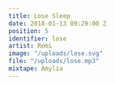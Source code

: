 ```yaml
---
title: Lose Sleep
date: 2018-01-13 09:29:00 Z
position: 5
identifier: lose
artist: Remi
image: "/uploads/lose.svg"
file: "/uploads/lose.mp3"
mixtape: Amylia
---
```


